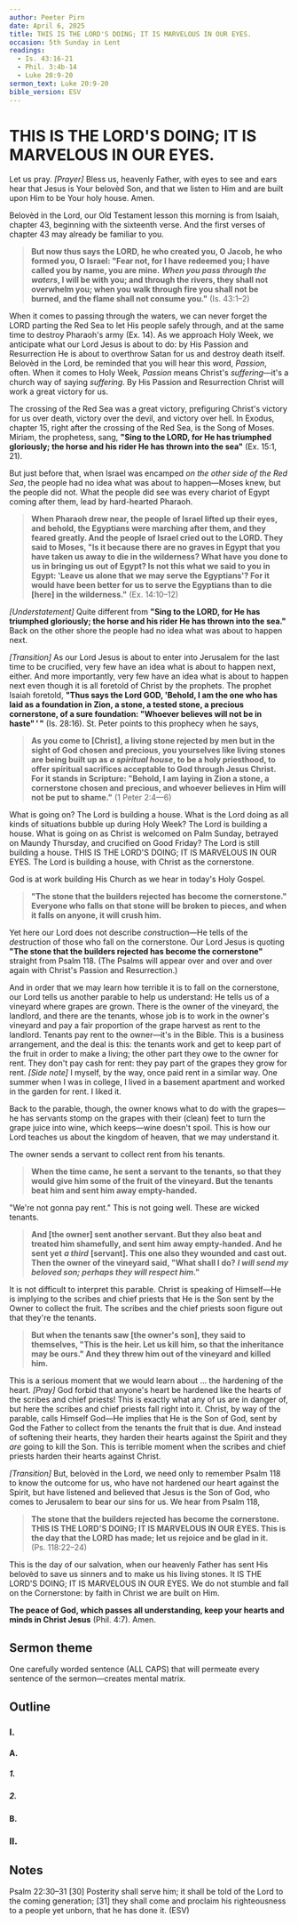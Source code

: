 ```yaml
---
author: Peeter Pirn
date: April 6, 2025
title: THIS IS THE LORD'S DOING; IT IS MARVELOUS IN OUR EYES.
occasion: 5th Sunday in Lent
readings:
  - Is. 43:16-21
  - Phil. 3:4b-14
  - Luke 20:9-20
sermon_text: Luke 20:9-20
bible_version: ESV
---
```


# THIS IS THE LORD'S DOING; IT IS MARVELOUS IN OUR EYES.

Let us pray. *\[Prayer]*  Bless us, heavenly Father, with eyes to see and ears hear that Jesus is Your belovèd Son, and that we listen to Him and are built upon Him to be Your holy house. Amen.

Belovèd in the Lord, our Old Testament lesson this morning is from Isaiah, chapter 43, beginning with the sixteenth verse. And the first verses of chapter 43 may already be familiar to you.
> **But now thus says the LORD, he who created you, O Jacob, he who formed you, O Israel: "Fear not, for I have redeemed you; I have called you by name, you are mine.** ***When you pass through the waters*, I will be with you; and through the rivers, they shall not overwhelm you; when you walk through fire you shall not be burned, and the flame shall not consume you."**  (Is. 43:1–2)

When it comes to passing through the waters, we can never forget the LORD parting the Red Sea to let His people safely through, and at the same time to destroy Pharaoh's army (Ex. 14). As we approach Holy Week, we anticipate what our Lord Jesus is about to do: by His Passion and Resurrection He is about to overthrow Satan for us and destroy death itself. Belovèd in the Lord, be reminded that you will hear this word, *Passion*, often. When it comes to Holy Week, *Passion* means Christ's *suffering*—it's a church way of saying *suffering*. By His Passion and Resurrection Christ will work a great victory for us.

The crossing of the Red Sea was a great victory, prefiguring Christ's victory for us over death, victory over the devil, and victory over hell. In Exodus, chapter 15, right after the crossing of the Red Sea, is the Song of Moses. Miriam, the prophetess, sang, **"Sing to the LORD, for He has triumphed gloriously; the horse and his rider He has thrown into the sea"**  (Ex. 15:1, 21).

But just before that, when Israel was encamped *on the other side of the Red Sea*, the people had no idea what was about to happen—Moses knew, but the people did not. What the people did see was every chariot of Egypt coming after them, lead by hard-hearted Pharaoh.
> **When Pharaoh drew near, the people of Israel lifted up their eyes, and behold, the Egyptians were marching after them, and they feared greatly. And the people of Israel cried out to the LORD. They said to Moses, "Is it because there are no graves in Egypt that you have taken us away to die in the wilderness? What have you done to us in bringing us out of Egypt? Is not this what we said to you in Egypt: 'Leave us alone that we may serve the Egyptians'? For it would have been better for us to serve the Egyptians than to die \[here] in the wilderness."**  (Ex. 14:10–12)

*\[Understatement]*  Quite different from **"Sing to the LORD, for He has triumphed gloriously; the horse and his rider He has thrown into the sea."** Back on the other shore the people had no idea what was about to happen next.

*\[Transition]*  As our Lord Jesus is about to enter into Jerusalem for the last time to be crucified, very few have an idea what is about to happen next, either. And more importantly, very few have an idea what is about to happen next even though it is all foretold of Christ by the prophets. The prophet Isaiah foretold, **"Thus says the Lord GOD, 'Behold, I am the one who has laid as a foundation in Zion, a stone, a tested stone, a precious cornerstone, of a sure foundation: "Whoever believes will not be in haste" ' "**  (Is. 28:16). St. Peter points to this prophecy when he says,
> **As you come to \[Christ], a living stone rejected by men but in the sight of God chosen and precious, you yourselves like living stones are being built up as** ***a spiritual house*, to be a holy priesthood, to offer spiritual sacrifices acceptable to God through Jesus Christ. For it stands in Scripture: "Behold, I am laying in Zion a stone, a cornerstone chosen and precious, and whoever believes in Him will not be put to shame."**  (1 Peter 2:4—6)

What is going on? The Lord is building a house. What is the Lord doing as all kinds of situations bubble up during Holy Week? The Lord is building a house. What is going on as Christ is welcomed on Palm Sunday, betrayed on Maundy Thursday, and crucified on Good Friday? The Lord is still building a house. THIS IS THE LORD'S DOING; IT IS MARVELOUS IN OUR EYES. The Lord is building a house, with Christ as the cornerstone.

God is at work building His Church as we hear in today's Holy Gospel.
> **"The stone that the builders rejected has become the cornerstone." Everyone who falls on that stone will be broken to pieces, and when it falls on anyone, it will crush him.**

Yet here our Lord does not describe *con*struction—He tells of the *de*struction of those who fall on the cornerstone. Our Lord Jesus is quoting **"The stone that the builders rejected has become the cornerstone"**  straight from Psalm 118. (The Psalms will appear over and over and over again with Christ's Passion and Resurrection.)

And in order that we may learn how terrible it is to fall on the cornerstone, our Lord tells us another parable to help us understand: He tells us of a vineyard where grapes are grown. There is the owner of the vineyard, the landlord, and there are the tenants, whose job is to work in the owner's vineyard and pay a fair proportion of the grape harvest as rent to the landlord. Tenants pay rent to the owner—it's in the Bible. This is a business arrangement, and the deal is this: the tenants work and get to keep part of the fruit in order to make a living; the other part they owe to the owner for rent. They don't pay cash for rent: they pay part of the grapes they grow for rent. *\[Side note]*  I myself, by the way, once paid rent in a similar way. One summer when I was in college, I lived in a basement apartment and worked in the garden for rent. I liked it.

Back to the parable, though, the owner knows what to do with the grapes—he has servants stomp on the grapes with their (clean) feet to turn the grape juice into wine, which keeps—wine doesn't spoil. This is how our Lord teaches us about the kingdom of heaven, that we may understand it.

The owner sends a servant to collect rent from his tenants.
> **When the time came, he sent a servant to the tenants, so that they would give him some of the fruit of the vineyard. But the tenants beat him and sent him away empty-handed.**

"We're not gonna pay rent." This is not going well. These are wicked tenants.
> **And \[the owner] sent another servant. But they also beat and treated him shamefully, and sent him away empty-handed. And he sent yet** ***a third*** **\[servant]. This one also they wounded and cast out. Then the owner of the vineyard said, "What shall I do?** ***I will send my beloved son; perhaps they will respect him*."**

It is not difficult to interpret this parable. Christ is speaking of Himself—He is implying to the scribes and chief priests that He is the Son sent by the Owner to collect the fruit. The scribes and the chief priests soon figure out that they're the tenants.
> **But when the tenants saw \[the owner's son], they said to themselves, "This is the heir. Let us kill him, so that the inheritance may be ours." And they threw him out of the vineyard and killed him.**

This is a serious moment that we would learn about … the hardening of the heart. *\[Pray]*  God forbid that anyone's heart be hardened like the hearts of the scribes and chief priests! This is exactly what any of us are in danger of, but here the scribes and chief priests fall right into it. Christ, by way of the parable, calls Himself God—He implies that He is the Son of God, sent by God the Father to collect from the tenants the fruit that is due. And instead of softening their hearts, they harden their hearts against the Spirit and they *are* going to kill the Son. This is terrible moment when the scribes and chief priests harden their hearts against Christ.

*\[Transition]*  But, belovèd in the Lord, we need only to remember Psalm 118 to know the outcome for us, who have not hardened our heart against the Spirit, but have listened and believed that Jesus is the Son of God, who comes to Jerusalem to bear our sins for us. We hear from Psalm 118,
> **The stone that the builders rejected has become the cornerstone. THIS IS THE LORD'S DOING; IT IS MARVELOUS IN OUR EYES. This is the day that the LORD has made; let us rejoice and be glad in it.**  (Ps. 118:22–24)

This is the day of our salvation, when our heavenly Father has sent His belovèd to save us sinners and to make us his living stones. It IS THE LORD'S DOING; IT IS MARVELOUS IN OUR EYES. We do not stumble and fall on the Cornerstone: by faith in Christ we are built on Him.

**The peace of God, which passes all understanding, keep your hearts and minds in Christ Jesus** (Phil. 4:7). Amen.

## Sermon theme
One carefully worded sentence (ALL CAPS) that will permeate every sentence of the sermon—creates mental matrix.
## Outline
### I.
#### A.
##### 1.
##### 2.
#### B.
### II.
## Notes
Psalm 22:30–31
\[30] Posterity shall serve him;
it shall be told of the Lord to the coming generation;
\[31] they shall come and proclaim his righteousness to a people yet unborn,
that he has done it. (ESV)